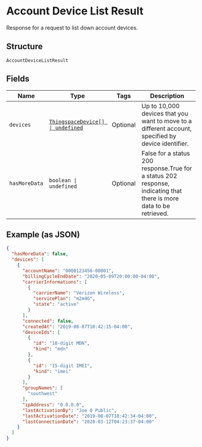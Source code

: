 
# Account Device List Result

Response for a request to list down account devices.

## Structure

`AccountDeviceListResult`

## Fields

| Name | Type | Tags | Description |
|  --- | --- | --- | --- |
| `devices` | [`ThingspaceDevice[] \| undefined`](../../doc/models/thingspace-device.md) | Optional | Up to 10,000 devices that you want to move to a different account, specified by device identifier. |
| `hasMoreData` | `boolean \| undefined` | Optional | False for a status 200 response.True for a status 202 response, indicating that there is more data to be retrieved. |

## Example (as JSON)

```json
{
  "hasMoreData": false,
  "devices": [
    {
      "accountName": "0000123456-00001",
      "billingCycleEndDate": "2020-05-09T20:00:00-04:00",
      "carrierInformations": [
        {
          "carrierName": "Verizon Wireless",
          "servicePlan": "m2m4G",
          "state": "active"
        }
      ],
      "connected": false,
      "createdAt": "2019-08-07T10:42:15-04:00",
      "deviceIds": [
        {
          "id": "10-digit MDN",
          "kind": "mdn"
        },
        {
          "id": "15-digit IMEI",
          "kind": "imei"
        }
      ],
      "groupNames": [
        "southwest"
      ],
      "ipAddress": "0.0.0.0",
      "lastActivationBy": "Joe Q Public",
      "lastActivationDate": "2019-08-07T10:42:34-04:00",
      "lastConnectionDate": "2020-03-12T04:23:37-04:00"
    }
  ]
}
```

